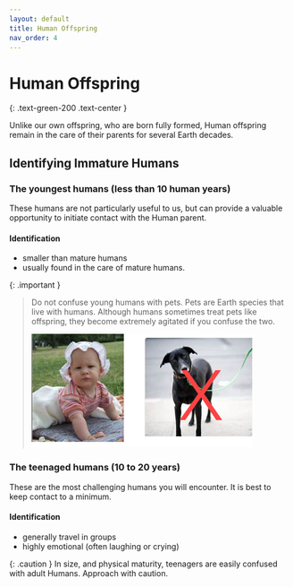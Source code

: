 ```yaml
---
layout: default
title: Human Offspring
nav_order: 4
---
```


# Human Offspring
{: .text-green-200 .text-center }

Unlike our own offspring, who are born fully formed, Human offspring remain in the care of their parents for several Earth decades.

## Identifying Immature Humans

### The youngest humans (less than 10 human years)

These humans are not particularly useful to us, but can provide a valuable opportunity to initiate contact with the Human parent.

#### Identification

- smaller than mature humans
- usually found in the care of mature humans. 

{: .important }
> Do not confuse young humans with pets. Pets are Earth species that live with humans.
> Although humans sometimes treat pets like offspring, they become extremely agitated if you confuse the two.
>
> ![BabyDog](images/BabyDog.png)

### The teenaged humans (10 to 20 years)

These are the most challenging humans you will encounter. It is best to keep contact to a minimum.

#### Identification

- generally travel in groups
- highly emotional (often laughing or crying)

{: .caution }
In size, and physical maturity, teenagers are easily confused with adult Humans. Approach with caution.
